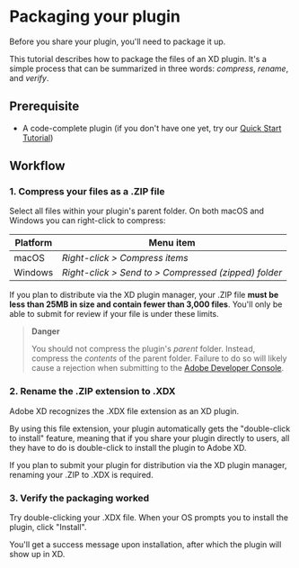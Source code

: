 # Packaging your plugin

Before you share your plugin, you'll need to package it up.

This tutorial describes how to package the files of an XD plugin. It's a simple process that can be summarized in three words: _compress_, _rename_, and _verify_.

## Prerequisite

- A code-complete plugin (if you don't have one yet, try our [Quick Start Tutorial](/develop/tutorials/quick-start/))

## Workflow

### 1. Compress your files as a .ZIP file

Select all files within your plugin's parent folder. On both macOS and Windows you can right-click to compress:

| Platform | Menu item                                            |
| -------- | ---------------------------------------------------- |
| macOS    | _Right-click > Compress items_                       |
| Windows  | _Right-click > Send to > Compressed (zipped) folder_ |

If you plan to distribute via the XD plugin manager, your .ZIP file **must be less than 25MB in size and contain fewer than 3,000 files**. You'll only be able to submit for review if your file is under these limits.

> **Danger**
>
> You should not compress the plugin's _parent_ folder. Instead, compress the _contents_ of the parent folder. Failure to do so will likely cause a rejection when submitting to the [Adobe Developer Console](https://console.adobe.io/projects).

### 2. Rename the .ZIP extension to .XDX

Adobe XD recognizes the .XDX file extension as an XD plugin.

By using this file extension, your plugin automatically gets the "double-click to install" feature, meaning that if you share your plugin directly to users, all they have to do is double-click to install the plugin to Adobe XD.

If you plan to submit your plugin for distribution via the XD plugin manager, renaming your .ZIP to .XDX is required.

### 3. Verify the packaging worked

Try double-clicking your .XDX file. When your OS prompts you to install the plugin, click "Install".

You'll get a success message upon installation, after which the plugin will show up in XD.
